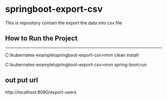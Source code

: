 # springboot-export-csv
This is repository contain the export the data into csv file
<h2> How to Run the Project</h2>
 <hr>
 
 C:\kubernates-example\springboot-export-csv>mvn clean install
 
 C:\kubernates-example\springboot-export-csv>mvn spring-boot:run
 
 <h2> out put url</h2>
 http://localhost:8080/export-users
  
  
 
 
